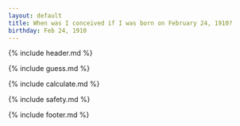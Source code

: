 ```yaml
---
layout: default
title: When was I conceived if I was born on February 24, 1910?
birthday: Feb 24, 1910
---
```


{% include header.md %}

{% include guess.md %}

{% include calculate.md %}

{% include safety.md %}

{% include footer.md %}



